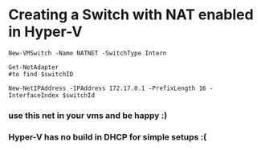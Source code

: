# Creating a Switch with NAT enabled in Hyper-V

```
New-VMSwitch -Name NATNET -SwitchType Intern

Get-NetAdapter
#to find $switchID

New-NetIPAddress -IPAddress 172.17.0.1 -PrefixLength 16 -InterfaceIndex $switchId
```

### use this net in your vms and be happy :)

### Hyper-V has no build in DHCP for simple setups :(
